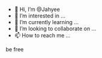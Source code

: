 - 👋 Hi, I’m @Jahyee
- 👀 I’m interested in ...
- 🌱 I’m currently learning ...
- 💞️ I’m looking to collaborate on ...
- 📫 How to reach me ...

<!---
Jahyee/Jahyee is a ✨ special ✨ repository because its `README.md` (this file) appears on your GitHub profile.
You can click the Preview link to take a look at your changes.
--->
be free

